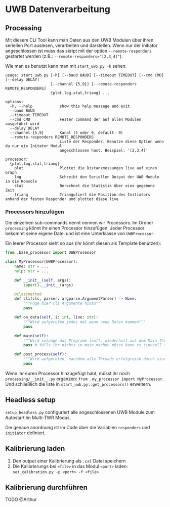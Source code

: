 # UWB Datenverarbeitung

## Processing
Mit diesem CLI Tool kann man Daten aus den UWB Modulen über ihren seriellen Port auslesen, verarbeiten und darstellen. Wenn nur der initiator angeschlossen ist muss das skript mit der option `--remote-responders` gestartet werden (z.B.: `--remote-responders="[2,3,4]"`).

Wie man es benutzt kann man mit `start_uwb.py -h` sehen:
```
usage: start_uwb.py [-h] [--baud BAUD] [--timeout TIMEOUT] [--cmd CMD] [--delay DELAY]
                    [--channel {5,9}] [--remote-responders REMOTE_RESPONDERS]
                    {plot,log,stat,triang} ...

options:
  -h, --help            show this help message and exit
  --baud BAUD
  --timeout TIMEOUT
  --cmd CMD             Fester command der auf allen Modulen ausgeführt wird
  --delay DELAY
  --channel {5,9}       Kanal (5 oder 9, default: 9)
  --remote-responders REMOTE_RESPONDERS
                        Liste der Responder. Benutze diese Option wenn du nur ein Initator Modul
                        angeschlossen hast. Beispiel: '[2,3,4]'

processor:
  {plot,log,stat,triang}
    plot                Plottet die Distanzmessungen live auf einen Graph
    log                 Schreibt den Seriellen Output der UWB Module in die Konsole
    stat                Berechnet die Statistik über eine gegebene Zeit
    triang              Trianguliert die Position des Initiators anhand der festen Responder und plottet diese live
```

### Processors hinzufügen
Die einzelnen sub-commands nennt nennen wir Processors. Im Ordner `processing` könnt ihr einen Processor hinzufügen. Jeder Processor bekommt seine eigene Datei und ist eine Unterklasse von `UWBProcessor`.

Ein leerer Processor sieht so aus (ihr könnt diesen als Template benutzen):
```py
from .base_processor import UWBProcessor

class MyProcessor(UWBProcessor):
	name: str = ...
	help: str = ...

	def __init__(self, args):
		super().__init__(args)

	@classmethod
	def cli(cls, parser: argparse.ArgumentParser) -> None:
		"""Füge hier cli Argumente hinzu"""
		pass

	def on_data(self, i: int, line: str):
		"""Wird aufgerufen jedes mal wenn neue Daten kommen"""
		pass

	def main(self):
		"""Wird solange das Programm läuft, wiederholt auf dem Main-Thread aufgerufen"""
		pass # falls ihr nichts in main machen müsst kann es sinnvoll sein ein sleep hinzuzufügen

	def post_process(self):
		"""Wird aufgerufen, nachdem alle Threads erfolgreich durch sind"""
		pass
```

Wenn ihr euren Processor hinzugefügt habt, müsst ihr noch `processing/__init__.py` ergänzen: `from .my_processor import MyProcessor`.\
Und schließlich die liste in `start_uwb.py::get_processors()` erweitern.

## Headless setup
`setup_headless.py` configuriert alle angeschlossenen UWB Module zum Autostart im Multi-TWR Modus.

Die genaue anordnung ist im Code über die Variablen `responders` und `initiator` definiert.

## Kalibrierung laden
1. Den output einer Kalibrierung als `.cal` Datei speichern
2. Die Kalibrierungs bei `<file>` in das Modul `<port>` laden: `set_calibration.py -p <port> -f <file>`

## Kalibrierung durchführen
TODO @Arthur